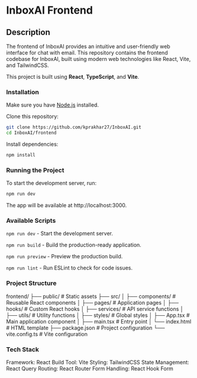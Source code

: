# InboxAI Frontend

## Description

The frontend of InboxAI provides an intuitive and user-friendly web interface for chat with email. This repository contains the frontend codebase for InboxAI, built using modern web technologies like React, Vite, and TailwindCSS.

This project is built using **React**, **TypeScript**, and **Vite**.

### Installation

Make sure you have [Node.js](https://nodejs.org/) installed.

Clone this repository:

```sh
git clone https://github.com/kprakhar27/InboxAI.git
cd InboxAI/frontend
```

Install dependencies:

```sh
npm install
```

### Running the Project

To start the development server, run:

```sh
npm run dev
```

The app will be available at http://localhost:3000.

### Available Scripts

`npm run dev` - Start the development server.

`npm run build` - Build the production-ready application.

`npm run preview` - Preview the production build.

`npm run lint` - Run ESLint to check for code issues.

### Project Structure

frontend/
├── public/ # Static assets
├── src/
│ ├── components/ # Reusable React components
│ ├── pages/ # Application pages
│ ├── hooks/ # Custom React hooks
│ ├── services/ # API service functions
│ ├── utils/ # Utility functions
│ ├── styles/ # Global styles
│ ├── App.tsx # Main application component
│ ├── main.tsx # Entry point
│ └── index.html # HTML template
├── package.json # Project configuration
└── vite.config.ts # Vite configuration

### Tech Stack

Framework: React
Build Tool: Vite
Styling: TailwindCSS
State Management: React Query
Routing: React Router
Form Handling: React Hook Form
